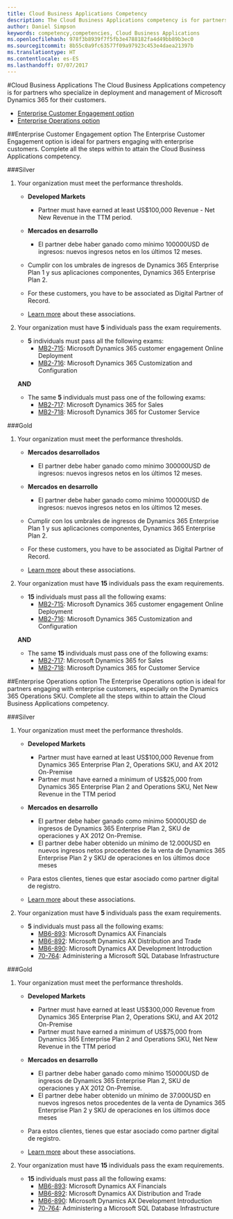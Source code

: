 ```yaml
---
title: Cloud Business Applications Competency
description: The Cloud Business Applications competency is for partners who specialize in deployment and management of Microsoft Dynamics 365 for their customers.
author: Daniel Simpson
keywords: competency,competencies, Cloud Business Applications
ms.openlocfilehash: 978f3b8939f7f5fb3e4788182fa4d49bb89b3ec0
ms.sourcegitcommit: 8b55c0a9fc63577f09a97923c453e4daea21397b
ms.translationtype: HT
ms.contentlocale: es-ES
ms.lasthandoff: 07/07/2017
---
```

#<a name="cloud-business-applications"></a>Cloud Business Applications 
The Cloud Business Applications competency is for partners who specialize in deployment and management of Microsoft Dynamics 365 for their customers.

- [Enterprise Customer Engagement option](#enterprise-customer-engagement-option)
- [Enterprise Operations option](#enterprise-operations-option)


##<a name="enterprise-customer-engagement-option"></a>Enterprise Customer Engagement option
The Enterprise Customer Engagement option is ideal for partners engaging with enterprise customers. Complete all the steps within to attain the Cloud Business Applications competency.

###<a name="silver"></a>Silver
1. Your organization must meet the performance thresholds.

    - **Developed Markets**

        - Partner must have earned at least US$100,000 Revenue - Net New Revenue in the TTM period.
    
    - **Mercados en desarrollo**

        - El partner debe haber ganado como mínimo 100000USD de ingresos: nuevos ingresos netos en los últimos 12 meses.

    - Cumplir con los umbrales de ingresos de Dynamics 365 Enterprise Plan 1 y sus aplicaciones componentes, Dynamics 365 Enterprise Plan 2.
    - For these customers, you have to be associated as Digital Partner of Record.
    - [Learn more](https://partner.microsoft.com/en-us/membership/digital-partner-of-record) about these associations.

2. Your organization must have **5** individuals pass the exam requirements.

    - **5** individuals must pass all the following exams:
        - [MB2-715](https://www.microsoft.com/en-us/learning/exam-mb2-715.aspx): Microsoft Dynamics 365 customer engagement Online Deployment
        - [MB2-716](https://www.microsoft.com/en-us/learning/exam-mb2-716.aspx): Microsoft Dynamics 365 Customization and Configuration
    
    **AND**
    
    - The same **5** individuals must pass one of the following exams:
        - [MB2-717](https://www.microsoft.com/en-us/learning/exam-mb2-717.aspx): Microsoft Dynamics 365 for Sales
        - [MB2-718](https://www.microsoft.com/en-us/learning/exam-mb2-718.aspx): Microsoft Dynamics 365 for Customer Service

###<a name="gold"></a>Gold
1. Your organization must meet the performance thresholds.

    - **Mercados desarrollados**
    
        - El partner debe haber ganado como mínimo 300000USD de ingresos: nuevos ingresos netos en los últimos 12 meses.

    - **Mercados en desarrollo**

        - El partner debe haber ganado como mínimo 100000USD de ingresos: nuevos ingresos netos en los últimos 12 meses.
  
    - Cumplir con los umbrales de ingresos de Dynamics 365 Enterprise Plan 1 y sus aplicaciones componentes, Dynamics 365 Enterprise Plan 2.
    - For these customers, you have to be associated as Digital Partner of Record.
    - [Learn more](https://partner.microsoft.com/en-us/membership/digital-partner-of-record) about these associations.  

2. Your organization must have **15** individuals pass the exam requirements.

    - **15** individuals must pass all the following exams:
        - [MB2-715](https://www.microsoft.com/en-us/learning/exam-mb2-715.aspx): Microsoft Dynamics 365 customer engagement Online Deployment
        - [MB2-716](https://www.microsoft.com/en-us/learning/exam-mb2-716.aspx): Microsoft Dynamics 365 Customization and Configuration
    
    **AND**

    - The same **15** individuals must pass one of the following exams:
        - [MB2-717](https://www.microsoft.com/en-us/learning/exam-mb2-717.aspx): Microsoft Dynamics 365 for Sales
        - [MB2-718](https://www.microsoft.com/en-us/learning/exam-mb2-718.aspx): Microsoft Dynamics 365 for Customer Service

##<a name="enterprise-operations-option"></a>Enterprise Operations option
The Enterprise Operations option is ideal for partners engaging with enterprise customers, especially on the Dynamics 365 Operations SKU. Complete all the steps within to attain the Cloud Business Applications competency.

###<a name="silver"></a>Silver
1. Your organization must meet the performance thresholds.

    - **Developed Markets**
    
        - Partner must have earned at least US$100,000 Revenue from Dynamics 365 Enterprise Plan 2, Operations SKU, and AX 2012 On-Premise
        - Partner must have earned a minimum of US$25,000 from Dynamics 365 Enterprise Plan 2 and Operations SKU, Net New Revenue in the TTM period
  
    - **Mercados en desarrollo**

        - El partner debe haber ganado como mínimo 50000USD de ingresos de Dynamics 365 Enterprise Plan 2, SKU de operaciones y AX 2012 On-Premise.
        - El partner debe haber obtenido un mínimo de 12.000USD en nuevos ingresos netos procedentes de la venta de Dynamics 365 Enterprise Plan 2 y SKU de operaciones en los últimos doce meses 

    - Para estos clientes, tienes que estar asociado como partner digital de registro.
    - [Learn more](https://partner.microsoft.com/en-us/membership/digital-partner-of-record) about these associations.  

2. Your organization must have **5** individuals pass the exam requirements.
 
    - **5** individuals must pass all the following exams:
        - [MB6-893](https://www.microsoft.com/en-us/learning/exam-mb6-893.aspx): Microsoft Dynamics AX Financials
        - [MB6-892](https://www.microsoft.com/en-us/learning/exam-mb6-892.aspx): Microsoft Dynamics AX Distribution and Trade
        - [MB6-890](https://www.microsoft.com/en-us/learning/exam-mb6-890.aspx): Microsoft Dynamics AX Development Introduction
        - [70-764](https://www.microsoft.com/en-us/learning/exam-70-764.aspx): Administering a Microsoft SQL Database Infrastructure

###<a name="gold"></a>Gold

1. Your organization must meet the performance thresholds.

    - **Developed Markets**

        - Partner must have earned at least US$300,000 Revenue from Dynamics 365 Enterprise Plan 2, Operations SKU, and AX 2012 On-Premise
        - Partner must have earned a minimum of US$75,000 from Dynamics 365 Enterprise Plan 2 and Operations SKU, Net New Revenue in the TTM period
  
    - **Mercados en desarrollo**

        - El partner debe haber ganado como mínimo 150000USD de ingresos de Dynamics 365 Enterprise Plan 2, SKU de operaciones y AX 2012 On-Premise. 
        - El partner debe haber obtenido un mínimo de 37.000USD en nuevos ingresos netos procedentes de la venta de Dynamics 365 Enterprise Plan 2 y SKU de operaciones en los últimos doce meses 

    - Para estos clientes, tienes que estar asociado como partner digital de registro.
    - [Learn more](https://partner.microsoft.com/en-us/membership/digital-partner-of-record) about these associations.  


2. Your organization must have **15** individuals pass the exam requirements.

    - **15** individuals must pass all the following exams:
        - [MB6-893](https://www.microsoft.com/en-us/learning/exam-mb6-893.aspx): Microsoft Dynamics AX Financials
        - [MB6-892](https://www.microsoft.com/en-us/learning/exam-mb6-892.aspx): Microsoft Dynamics AX Distribution and Trade
        - [MB6-890](https://www.microsoft.com/en-us/learning/exam-mb6-890.aspx): Microsoft Dynamics AX Development Introduction
        - [70-764](https://www.microsoft.com/en-us/learning/exam-70-764.aspx): Administering a Microsoft SQL Database Infrastructure
 